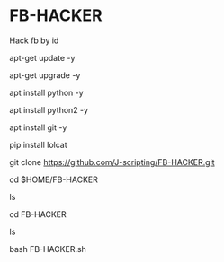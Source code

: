 # FB-HACKER
Hack fb by id

apt-get update -y

apt-get upgrade -y

apt install python -y

apt install python2 -y

apt install git -y

pip install lolcat

git clone https://github.com/J-scripting/FB-HACKER.git

cd $HOME/FB-HACKER

ls

cd FB-HACKER

ls

bash FB-HACKER.sh
